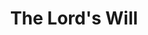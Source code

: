 ---
title: The Lord's Will
year: 1935
opening_date: 1935-02-26
closing_date:
layout: productions
featured_image: 
image_caption:
image_credit:
playbill: 
category: 
Theatre: Theatre Jacksonville
cast:
  Negro Spirituals: Douglas Green
  Lem Adams: Joseph Marron
  Mary Adams: Winifred Snowden
  Mrs. Jones: Zide F. Broward
crew:
  Director: Margaret Pumpelly
---